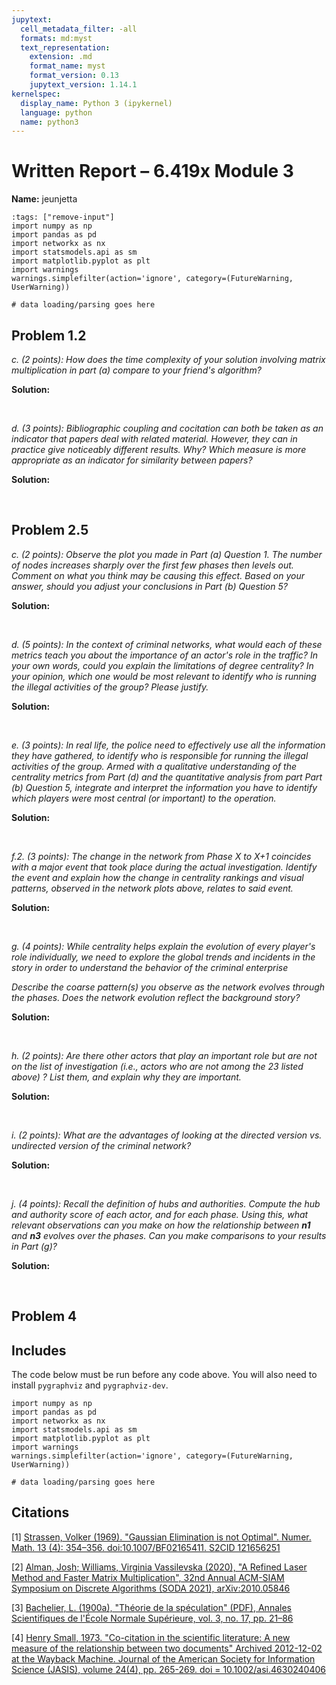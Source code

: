```yaml
---
jupytext:
  cell_metadata_filter: -all
  formats: md:myst
  text_representation:
    extension: .md
    format_name: myst
    format_version: 0.13
    jupytext_version: 1.14.1
kernelspec:
  display_name: Python 3 (ipykernel)
  language: python
  name: python3
---
```


# Written Report – 6.419x Module 3

<div class="author"><b>Name:</b> jeunjetta</div>

```{code-cell}
:tags: ["remove-input"]
import numpy as np
import pandas as pd
import networkx as nx
import statsmodels.api as sm
import matplotlib.pyplot as plt
import warnings
warnings.simplefilter(action='ignore', category=(FutureWarning, UserWarning))

# data loading/parsing goes here
```

## Problem 1.2

*c. (2 points): How does the time complexity of your solution involving matrix multiplication in part (a) compare to your friend's algorithm?*

**Solution:**


<br>

*d. (3 points): Bibliographic coupling and cocitation can both be taken as an indicator that papers deal with related material. However, they can in practice give noticeably different results. Why? Which measure is more appropriate as an indicator for similarity between papers?*

**Solution:**


<br>

## Problem 2.5

*c. (2 points): Observe the plot you made in Part (a) Question 1. The number of nodes increases sharply over the first few phases then levels out. Comment on what you think may be causing this effect. Based on your answer, should you adjust your conclusions in Part (b) Question 5?*

**Solution:**


<br>

*d. (5 points):  In the context of criminal networks, what would each of these metrics teach you about the importance of an actor's role in the traffic? In your own words, could you explain the limitations of degree centrality? In your opinion, which one would be most relevant to identify who is running the illegal activities of the group? Please justify.*

**Solution:**


<br>

*e. (3 points): In real life, the police need to effectively use all the information they have gathered, to identify who is responsible for running the illegal activities of the group. Armed with a qualitative understanding of the centrality metrics from Part (d) and the quantitative analysis from part Part (b) Question 5, integrate and interpret the information you have to identify which players were most central (or important) to the operation.*

**Solution:**


<br>

*f.2. (3 points):  The change in the network from Phase X to X+1 coincides with a major event that took place during the actual investigation. Identify the event and explain how the change in centrality rankings and visual patterns, observed in the network plots above, relates to said event.*

**Solution:**


<br>

*g. (4 points):  While centrality helps explain the evolution of every player's role individually, we need to explore the global trends and incidents in the story in order to understand the behavior of the criminal enterprise*

*Describe the coarse pattern(s) you observe as the network evolves through the phases. Does the network evolution reflect the background story?*

**Solution:**


<br>

*h. (2 points):  Are there other actors that play an important role but are not on the list of investigation (i.e., actors who are not among the 23 listed above) ? List them, and explain why they are important.*

**Solution:**


<br>

*i. (2 points):  What are the advantages of looking at the directed version vs. undirected version of the criminal network?*

**Solution:**


<br>

*j. (4 points):   Recall the definition of hubs and authorities. Compute the hub and authority score of each actor, and for each phase. Using this, what relevant observations can you make on how the relationship between **n1** and **n3** evolves over the phases. Can you make comparisons to your results in Part (g)?*

**Solution:**


<br>


## Problem 4



## Includes

The code below must be run before any code above.  You will also need to install `pygraphviz` and `pygraphviz-dev`.

```
import numpy as np
import pandas as pd
import networkx as nx
import statsmodels.api as sm
import matplotlib.pyplot as plt
import warnings
warnings.simplefilter(action='ignore', category=(FutureWarning, UserWarning))

# data loading/parsing goes here
```

## Citations

\[1] [Strassen, Volker (1969). "Gaussian Elimination is not Optimal". Numer. Math. 13 (4): 354–356. doi:10.1007/BF02165411. S2CID 121656251][1]

\[2] [Alman, Josh; Williams, Virginia Vassilevska (2020), "A Refined Laser Method and Faster Matrix Multiplication", 32nd Annual ACM-SIAM Symposium on Discrete Algorithms (SODA 2021), arXiv:2010.05846][2]

\[3] [Bachelier, L. (1900a), "Théorie de la spéculation" (PDF), Annales Scientifiques de l'École Normale Supérieure, vol. 3, no. 17, pp. 21–86][3]

\[4] [Henry Small, 1973. "Co-citation in the scientific literature: A new measure of the relationship between two documents" Archived 2012-12-02 at the Wayback Machine. Journal of the American Society for Information Science (JASIS), volume 24(4), pp. 265-269. doi = 10.1002/asi.4630240406][4]


 [1]: https://doi.org/10.1007%2FBF02165411
 [2]: https://arxiv.org/abs/2010.05846
 [3]: http://archive.numdam.org/article/ASENS_1900_3_17__21_0.pdf
 [4]: https://web.archive.org/web/20121202085010/http://polaris.gseis.ucla.edu/gleazer/296_readings/small.pdf
